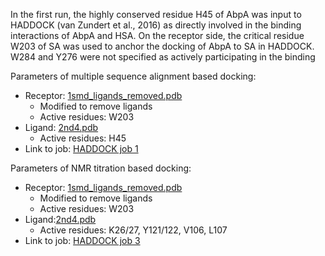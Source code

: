 In the first run, the highly conserved residue H45 of AbpA was input to HADDOCK (van Zundert et al., 2016) as directly involved in the binding interactions of AbpA and HSA. On the receptor side, the critical residue W203 of SA was used to anchor the docking of AbpA to SA in HADDOCK. W284 and Y276 were not specified as actively participating in the binding



Parameters of multiple sequence alignment based docking:
- Receptor: [1smd_ligands_removed.pdb](1smd_ligands_removed.pdb)
	- Modified to remove ligands
	- Active residues: W203
- Ligand: [2nd4.pdb](2nd4.pdb)
	- Active residues: H45
- Link to job: [HADDOCK job 1](https://rascar.science.uu.nl/haddock2.4/result/6983437677/402746-HSA-ABP)

Parameters of NMR titration based docking:
- Receptor:  [1smd_ligands_removed.pdb](1smd_ligands_removed.pdb)
	- Modified to remove ligands
	- Active residues: W203
- Ligand:[2nd4.pdb](2nd4.pdb)
	- Active residues: K26/27, Y121/122, V106, L107
- Link to job: [HADDOCK job 3](https://rascar.science.uu.nl/haddock2.4/result/6983437677/403219-HSA_ABP3)




